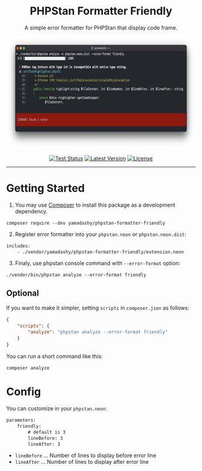 <div align="center">
  <h1>PHPStan Formatter Friendly</h3>
  A simple error formatter for PHPStan that display code frame.
</div>
<p align="center">
    <img src="./docs/example.png" alt="Larastan Example" height="300">
</p>
<p align="center">
  <a href="https://github.com/yamadashy/phpstan-formatter-friendly/actions"><img src="https://img.shields.io/github/workflow/status/yamadashy/phpstan-formatter-friendly/Tests?label=tests&logo=github" alt="Test Status"></a>
  <a href="https://packagist.org/packages/yamadashy/phpstan-formatter-friendly"><img src="https://poser.pugx.org/yamadashy/phpstan-formatter-friendly/v/stable.svg" alt="Latest Version"></a>
  <a href="https://github.com/yamadashy/phpstan-formatter-friendly/blob/master/LICENSE.md"><img src="https://poser.pugx.org/yamadashy/phpstan-formatter-friendly/license.svg" alt="License"></a>
</p>

---

# Getting Started

1. You may use [Composer](https://getcomposer.org/) to install this package as a development dependency.
```shell
composer require --dev yamadashy/phpstan-formatter-friendly
```

2. Register error formatter into your `phpstan.neon` or `phpstan.neon.dist`:
```neon
includes:
    - ./vendor/yamadashy/phpstan-formatter-friendly/extension.neon
```

3. Finaly, use phpstan console command with `--error-format` option:
```shell
./vendor/bin/phpstan analyze --error-format friendly
```

## Optional
If you want to make it simpler, setting `scripts` in `composer.json` as follows:

```json
{
    "scripts": {
        "analyze": "phpstan analyze --error-format friendly"
    }
}
```

You can run a short command like this:
```shell
composer analyze
```


# Config
You can customize in your `phpstan.neon`:
```neon
parameters:
    friendly:
        # default is 3
        lineBefore: 3
        lineAfter: 3
```

- `lineBefore` ... Number of lines to display before error line
- `lineAfter` ... Number of lines to display after error line

